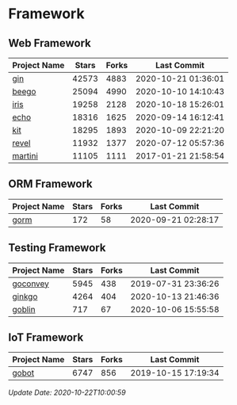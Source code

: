 # Framework

## Web Framework
| Project Name | Stars | Forks | Last Commit |
| ------------ | ----- | ----- | ----------- |
| [gin](https://github.com/gin-gonic/gin) | 42573 | 4883 | 2020-10-21 01:36:01 |
| [beego](https://github.com/astaxie/beego) | 25094 | 4990 | 2020-10-10 14:10:43 |
| [iris](https://github.com/kataras/iris) | 19258 | 2128 | 2020-10-18 15:26:01 |
| [echo](https://github.com/labstack/echo) | 18316 | 1625 | 2020-09-14 16:12:41 |
| [kit](https://github.com/go-kit/kit) | 18295 | 1893 | 2020-10-09 22:21:20 |
| [revel](https://github.com/revel/revel) | 11932 | 1377 | 2020-07-12 05:57:36 |
| [martini](https://github.com/go-martini/martini) | 11105 | 1111 | 2017-01-21 21:58:54 |

## ORM Framework
| Project Name | Stars | Forks | Last Commit |
| ------------ | ----- | ----- | ----------- |
| [gorm](https://github.com/jinzhu/gorm) | 172 | 58 | 2020-09-21 02:28:17 |

## Testing Framework
| Project Name | Stars | Forks | Last Commit |
| ------------ | ----- | ----- | ----------- |
| [goconvey](https://github.com/smartystreets/goconvey) | 5945 | 438 | 2019-07-31 23:36:26 |
| [ginkgo](https://github.com/onsi/ginkgo) | 4264 | 404 | 2020-10-13 21:46:36 |
| [goblin](https://github.com/franela/goblin) | 717 | 67 | 2020-10-06 15:55:58 |

## IoT Framework
| Project Name | Stars | Forks | Last Commit |
| ------------ | ----- | ----- | ----------- |
| [gobot](https://github.com/hybridgroup/gobot) | 6747 | 856 | 2019-10-15 17:19:34 |

*Update Date: 2020-10-22T10:00:59*